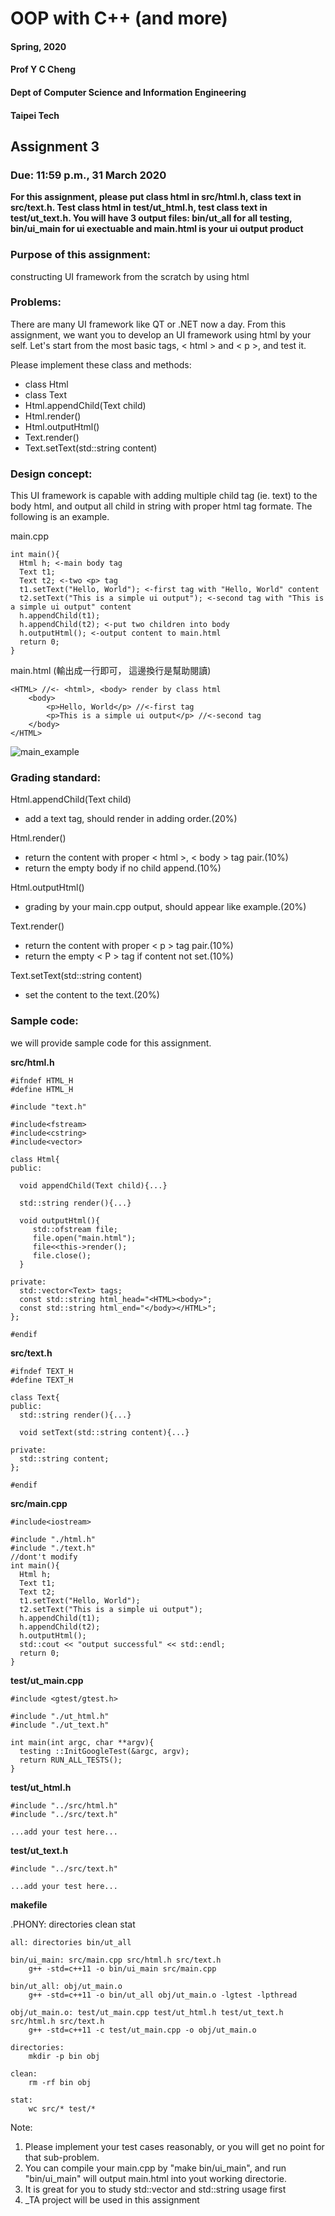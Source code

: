 # OOP with C++ (and more)
#### Spring, 2020
#### Prof Y C Cheng
#### Dept of Computer Science and Information Engineering
#### Taipei Tech

## Assignment 3

### Due: 11:59 p.m., 31 March 2020


**For this assignment, please put class html in src/html.h, class text in src/text.h. Test class html in test/ut_html.h, test class text in test/ut_text.h. You will have 3 output files: bin/ut_all for all testing, bin/ui_main for ui exectuable and main.html is your ui output product**


### Purpose of this assignment:
constructing UI framework from the scratch by using html

### Problems:

There are many UI framework like QT or .NET now a day. From this assignment, we want you to develop an UI framework using html by your self. Let's start from the most basic tags, < html > and < p >, and test it.

Please implement these class and methods:

- class Html
- class Text
- Html.appendChild(Text child)
- Html.render()
- Html.outputHtml()
- Text.render()
- Text.setText(std::string content)

### Design concept:

This UI framework is capable with adding multiple child tag (ie. text) to the body html, and output all child in string with proper html tag formate. The following is an example.

main.cpp

	int main(){
	  Html h; <-main body tag
	  Text t1;
	  Text t2; <-two <p> tag
	  t1.setText("Hello, World"); <-first tag with "Hello, World" content
	  t2.setText("This is a simple ui output"); <-second tag with "This is a simple ui output" content
	  h.appendChild(t1);
	  h.appendChild(t2); <-put two children into body
	  h.outputHtml(); <-output content to main.html
	  return 0;
	}


main.html (輸出成一行即可， 這邊換行是幫助閱讀)

	<HTML> //<- <html>, <body> render by class html
		<body>
			<p>Hello, World</p> //<-first tag
			<p>This is a simple ui output</p> //<-second tag
		</body>
	</HTML>

![main_example](./main_example.jpg)

### Grading standard:

Html.appendChild(Text child)
- add a text tag, should render in adding order.(20%)

Html.render()
- return the content with proper < html >, < body > tag pair.(10%)
- return the empty body if no child append.(10%)

Html.outputHtml()
- grading by your main.cpp output, should appear like example.(20%)

Text.render()
- return the content with proper < p > tag pair.(10%)
- return the empty < P > tag if content not set.(10%)

Text.setText(std::string content)
- set the content to the text.(20%)


### Sample code:
we will provide sample code for this assignment.

**src/html.h**

	#ifndef HTML_H
	#define HTML_H

	#include "text.h"

	#include<fstream>
	#include<cstring>
	#include<vector>

	class Html{
	public:

	  void appendChild(Text child){...}

	  std::string render(){...}

	  void outputHtml(){
	     std::ofstream file;
	     file.open("main.html");
	     file<<this->render();
	     file.close();
	  }

	private:
	  std::vector<Text> tags;
	  const std::string html_head="<HTML><body>";
	  const std::string html_end="</body></HTML>";
	};

	#endif

**src/text.h**

	#ifndef TEXT_H
	#define TEXT_H

	class Text{
	public:
	  std::string render(){...}

	  void setText(std::string content){...}

	private:
	  std::string content;
	};

	#endif

**src/main.cpp**

	#include<iostream>

	#include "./html.h"
	#include "./text.h"
	//dont't modify
	int main(){
	  Html h;
	  Text t1;
	  Text t2;
	  t1.setText("Hello, World");
	  t2.setText("This is a simple ui output");
	  h.appendChild(t1);
	  h.appendChild(t2);
	  h.outputHtml();
	  std::cout << "output successful" << std::endl;
	  return 0;
	}

**test/ut_main.cpp**

	#include <gtest/gtest.h>

	#include "./ut_html.h"
	#include "./ut_text.h"

	int main(int argc, char **argv){
	  testing ::InitGoogleTest(&argc, argv);
	  return RUN_ALL_TESTS();
	}

**test/ut_html.h**

	#include "../src/html.h"
	#include "../src/text.h"

	...add your test here...

**test/ut_text.h**

	#include "../src/text.h"

	...add your test here...

**makefile**

.PHONY: directories clean stat

	all: directories bin/ut_all

	bin/ui_main: src/main.cpp src/html.h src/text.h
		g++ -std=c++11 -o bin/ui_main src/main.cpp

	bin/ut_all: obj/ut_main.o
		g++ -std=c++11 -o bin/ut_all obj/ut_main.o -lgtest -lpthread

	obj/ut_main.o: test/ut_main.cpp test/ut_html.h test/ut_text.h src/html.h src/text.h
		g++ -std=c++11 -c test/ut_main.cpp -o obj/ut_main.o

	directories:
		mkdir -p bin obj

	clean:
		rm -rf bin obj

	stat:
		wc src/* test/*

Note:
1. Please implement your test cases reasonably, or you will get no point for that sub-problem.
2. You can compile your main.cpp by "make bin/ui_main", and run "bin/ui_main" will output main.html into yout working directorie.
3. It is great for you to study std::vector and std::string usage first
4. _TA project will be used in this assignment
